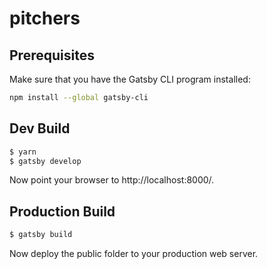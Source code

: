 # pitchers

## Prerequisites

Make sure that you have the Gatsby CLI program installed:
```sh
npm install --global gatsby-cli
```

Dev Build
---------
```bash
$ yarn
$ gatsby develop
```

Now point your browser to http://localhost:8000/.

Production Build
----------------
```bash
$ gatsby build
```

Now deploy the public folder to your production web server.